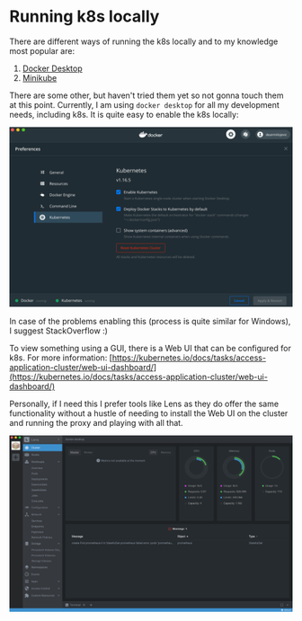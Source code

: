 # Running k8s locally

There are different ways of running the k8s locally and to my knowledge most popular are:

1. [Docker Desktop](https://www.docker.com/products/docker-desktop)
2. [Minikube](https://github.com/kubernetes/minikube)

There are some other, but haven't tried them yet so not gonna touch them at this point. Currently, I am using `docker desktop` for all my development needs, including k8s. It is quite easy to enable the k8s locally:

<p align=center>
  <img alt="docker desktop" src="./resources/k8s_locally.png" />
</p>

In case of the problems enabling this (process is quite similar for Windows), I suggest StackOverflow :)

To view something using a GUI, there is a Web UI that can be configured for k8s. For more information:
[https://kubernetes.io/docs/tasks/access-application-cluster/web-ui-dashboard/](https://kubernetes.io/docs/tasks/access-application-cluster/web-ui-dashboard/)

Personally, if I need this I prefer tools like Lens as they do offer the same functionality without a hustle of needing to install the Web UI on the cluster and running the proxy and playing with all that.

![Lens for k8s](./resources/lens.png)

